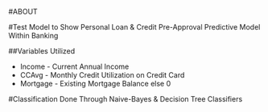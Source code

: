 #ABOUT  


#Test Model to Show Personal Loan & Credit Pre-Approval Predictive Model Within Banking  

##Variables Utilized  
* Income - Current Annual Income  
* CCAvg - Monthly Credit Utilization on Credit Card  
* Mortgage - Existing Mortgage Balance else 0  

#Classification Done Through Naive-Bayes & Decision Tree Classifiers  